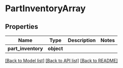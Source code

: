 # PartInventoryArray

## Properties
Name | Type | Description | Notes
------------ | ------------- | ------------- | -------------
**part_inventory** | **object** |  | 

[[Back to Model list]](../README.md#documentation-for-models) [[Back to API list]](../README.md#documentation-for-api-endpoints) [[Back to README]](../README.md)

